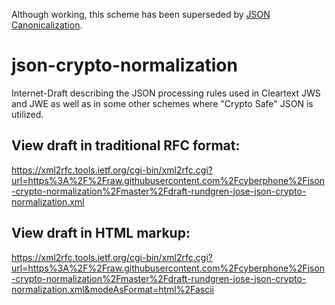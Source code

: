 Although working, this scheme has been superseded by [JSON Canonicalization](https://github.com/cyberphone/json-canonicalization).

# json-crypto-normalization
Internet-Draft describing the JSON processing rules used in Cleartext JWS and JWE as well as in some other schemes
where "Crypto Safe" JSON is utilized.

## View draft in traditional RFC format:
https://xml2rfc.tools.ietf.org/cgi-bin/xml2rfc.cgi?url=https%3A%2F%2Fraw.githubusercontent.com%2Fcyberphone%2Fjson-crypto-normalization%2Fmaster%2Fdraft-rundgren-jose-json-crypto-normalization.xml

## View draft in HTML markup:
https://xml2rfc.tools.ietf.org/cgi-bin/xml2rfc.cgi?url=https%3A%2F%2Fraw.githubusercontent.com%2Fcyberphone%2Fjson-crypto-normalization%2Fmaster%2Fdraft-rundgren-jose-json-crypto-normalization.xml&modeAsFormat=html%2Fascii
